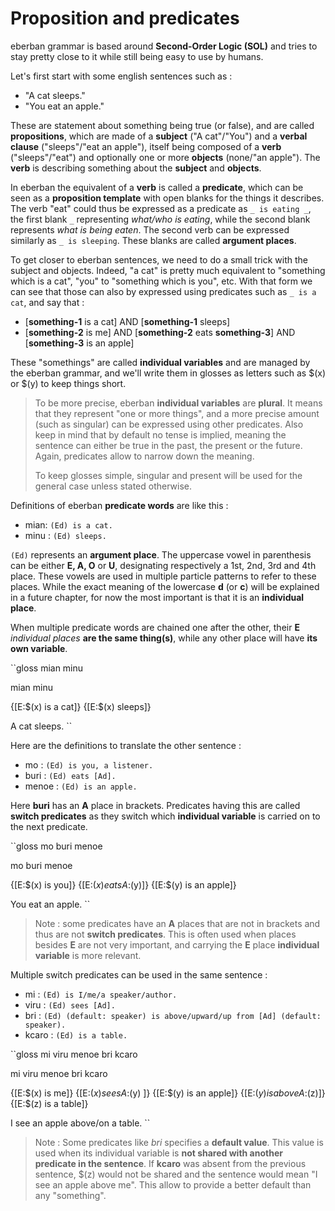 # Proposition and predicates

eberban grammar is based around __Second-Order Logic (SOL)__ and tries to stay
pretty close to it while still being easy to use by humans.

Let's first start with some english sentences such as :

- "A cat sleeps."
- "You eat an apple."

These are statement about something being true (or false), and are called
__propositions__, which are made of a __subject__ ("A cat"/"You") and a __verbal
clause__ ("sleeps"/"eat an apple"), itself being composed of a __verb__
("sleeps"/"eat") and optionally one or more __objects__ (none/"an apple"). The
__verb__ is describing something about the __subject__ and __objects__.

In eberban the equivalent of a __verb__ is called a __predicate__, which can be
seen as a __proposition template__ with open blanks for the things it describes.
The verb "eat" could thus be expressed as a predicate as `_ is eating _`,
the first blank `_` representing _what/who is eating_, while the second blank
represents _what is being eaten_. The second verb can be expressed similarly
as `_ is sleeping`. These blanks are called __argument places__.

To get closer to eberban sentences, we need to do a small trick with the subject
and objects. Indeed, "a cat" is pretty much equivalent to "something which is a
cat", "you" to "something which is you", etc. With that form we can see that
those can also by expressed using predicates such as `_ is a cat`,
and say that :

- \[__something-1__ is a cat\] AND \[__something-1__ sleeps\]
- \[__something-2__ is me\] AND \[__something-2__ eats __something-3__\] AND
  \[__something-3__ is an apple\]

These "somethings" are called __individual variables__ and are managed by
the eberban grammar, and we'll write them in glosses as letters such as $(x)
or $(y) to keep things short.

> To be more precise, eberban __individual variables__ are __plural__. It
> means that they represent "one or more things", and a more precise amount
> (such as singular) can be expressed using other predicates. Also keep in mind
> that by default no tense is implied, meaning the sentence can either be true
> in the past, the present or the future. Again, predicates allow to narrow
> down the meaning.
>
> To keep glosses simple, singular and present will be used for the general case
> unless stated otherwise.

Definitions of eberban __predicate words__ are like this :

- mian: `(Ed) is a cat.`
- minu : `(Ed) sleeps.`

`(Ed)` represents an __argument place__. The uppercase vowel in parenthesis can
be either __E, A, O__ or __U__, designating respectively a 1st, 2nd, 3rd and 4th
place. These vowels are used in multiple particle patterns to refer to these
places. While the exact meaning of the lowercase **d** (or **c**) will be
explained in a future chapter, for now the most important is that it
is an __individual place__.

When multiple predicate words are chained one after the other, their **E**
_individual places_ __are the same thing(s)__, while any other place will have
__its own variable__.

``gloss
mian minu

mian minu

{\[E:$(x) is a cat\]} {\[E:$(x) sleeps\]} 

A cat sleeps.
``

Here are the definitions to translate the other sentence :

- mo : `(Ed) is you, a listener.`
- buri : `(Ed) eats [Ad].`
- menoe : `(Ed) is an apple.`

Here __buri__ has an __A__ place in brackets. Predicates having this
are called __switch predicates__ as they switch which __individual variable__ is
carried on to the next predicate.

``gloss
mo buri menoe

mo buri menoe

{\[E:$(x) is you\]} {\[E:$(x) eats A:$(y)\]} {\[E:$(y) is an apple\]}

You eat an apple.
``

> Note : some predicates have an __A__ places that are not in brackets and thus
> are not __switch predicates__. This is often used when places besides __E__
> are not very important, and carrying the __E__ place __individual variable__
> is more relevant.

Multiple switch predicates can be used in the same sentence :

- mi : `(Ed) is I/me/a speaker/author.`
- viru : `(Ed) sees [Ad].`
- bri : `(Ed) (default: speaker) is above/upward/up from [Ad] (default: speaker).`
- kcaro : `(Ed) is a table.`

``gloss
mi viru menoe bri kcaro

mi viru menoe bri kcaro

{\[E:$(x) is me\]} {\[E:$(x) sees A:$(y) \]} {\[E:$(y) is an apple\]}
{\[E:$(y) is above A:$(z)\]} {\[E:$(z) is a table\]}

I see an apple above/on a table.
``

> Note : Some predicates like _bri_ specifies a __default value__. This value is
> used when its individual variable is __not shared with another predicate in the
> sentence__. If __kcaro__ was absent from the previous sentence, $(z) would
> not be shared and the sentence would mean "I see an apple above me". This
> allow to provide a better default than any "something".